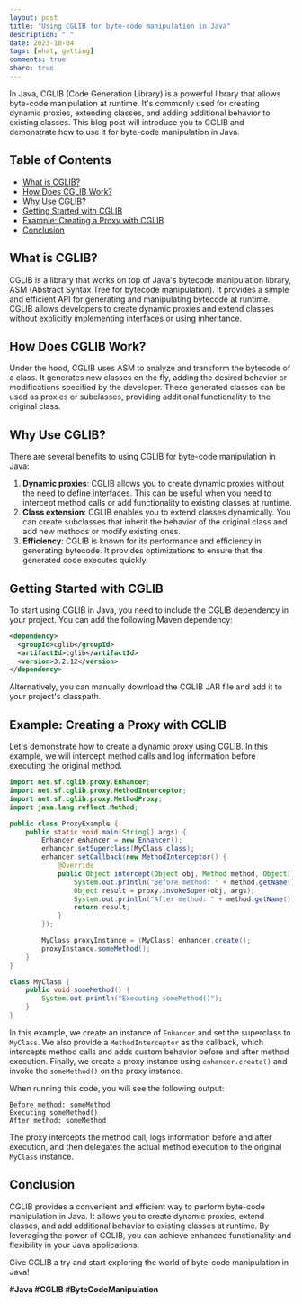 ```yaml
---
layout: post
title: "Using CGLIB for byte-code manipulation in Java"
description: " "
date: 2023-10-04
tags: [what, getting]
comments: true
share: true
---
```


In Java, CGLIB (Code Generation Library) is a powerful library that allows byte-code manipulation at runtime. It's commonly used for creating dynamic proxies, extending classes, and adding additional behavior to existing classes. This blog post will introduce you to CGLIB and demonstrate how to use it for byte-code manipulation in Java.

## Table of Contents
- [What is CGLIB?](#what-is-cglib)
- [How Does CGLIB Work?](#how-does-cglib-work)
- [Why Use CGLIB?](#why-use-cglib)
- [Getting Started with CGLIB](#getting-started-with-cglib)
- [Example: Creating a Proxy with CGLIB](#example-creating-a-proxy-with-cglib)
- [Conclusion](#conclusion)

## What is CGLIB?
CGLIB is a library that works on top of Java's bytecode manipulation library, ASM (Abstract Syntax Tree for bytecode manipulation). It provides a simple and efficient API for generating and manipulating bytecode at runtime. CGLIB allows developers to create dynamic proxies and extend classes without explicitly implementing interfaces or using inheritance.

## How Does CGLIB Work?
Under the hood, CGLIB uses ASM to analyze and transform the bytecode of a class. It generates new classes on the fly, adding the desired behavior or modifications specified by the developer. These generated classes can be used as proxies or subclasses, providing additional functionality to the original class.

## Why Use CGLIB?
There are several benefits to using CGLIB for byte-code manipulation in Java:

1. **Dynamic proxies**: CGLIB allows you to create dynamic proxies without the need to define interfaces. This can be useful when you need to intercept method calls or add functionality to existing classes at runtime.
2. **Class extension**: CGLIB enables you to extend classes dynamically. You can create subclasses that inherit the behavior of the original class and add new methods or modify existing ones.
3. **Efficiency**: CGLIB is known for its performance and efficiency in generating bytecode. It provides optimizations to ensure that the generated code executes quickly.

## Getting Started with CGLIB
To start using CGLIB in Java, you need to include the CGLIB dependency in your project. You can add the following Maven dependency:

```xml
<dependency>
  <groupId>cglib</groupId>
  <artifactId>cglib</artifactId>
  <version>3.2.12</version>
</dependency>
```

Alternatively, you can manually download the CGLIB JAR file and add it to your project's classpath.

## Example: Creating a Proxy with CGLIB
Let's demonstrate how to create a dynamic proxy using CGLIB. In this example, we will intercept method calls and log information before executing the original method.

```java
import net.sf.cglib.proxy.Enhancer;
import net.sf.cglib.proxy.MethodInterceptor;
import net.sf.cglib.proxy.MethodProxy;
import java.lang.reflect.Method;

public class ProxyExample {
    public static void main(String[] args) {
        Enhancer enhancer = new Enhancer();
        enhancer.setSuperclass(MyClass.class);
        enhancer.setCallback(new MethodInterceptor() {
            @Override
            public Object intercept(Object obj, Method method, Object[] args, MethodProxy proxy) throws Throwable {
                System.out.println("Before method: " + method.getName());
                Object result = proxy.invokeSuper(obj, args);
                System.out.println("After method: " + method.getName());
                return result;
            }
        });

        MyClass proxyInstance = (MyClass) enhancer.create();
        proxyInstance.someMethod();
    }
}

class MyClass {
    public void someMethod() {
        System.out.println("Executing someMethod()");
    }
}
```

In this example, we create an instance of `Enhancer` and set the superclass to `MyClass`. We also provide a `MethodInterceptor` as the callback, which intercepts method calls and adds custom behavior before and after method execution. Finally, we create a proxy instance using `enhancer.create()` and invoke the `someMethod()` on the proxy instance.

When running this code, you will see the following output:

```
Before method: someMethod
Executing someMethod()
After method: someMethod
```

The proxy intercepts the method call, logs information before and after execution, and then delegates the actual method execution to the original `MyClass` instance.

## Conclusion
CGLIB provides a convenient and efficient way to perform byte-code manipulation in Java. It allows you to create dynamic proxies, extend classes, and add additional behavior to existing classes at runtime. By leveraging the power of CGLIB, you can achieve enhanced functionality and flexibility in your Java applications.

Give CGLIB a try and start exploring the world of byte-code manipulation in Java!

**#Java #CGLIB #ByteCodeManipulation**